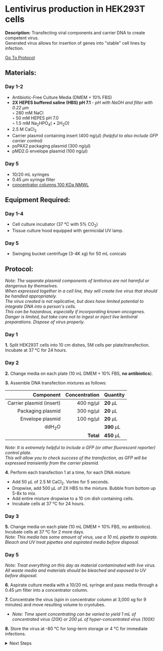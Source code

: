 Lentivirus production in HEK293T cells
================================================================================
**Description:** Transfecting viral components and carrier DNA to create competent virus.<br/>
Generated virus allows for insertion of genes into "stable" cell lines by infection.

[Go To Protocol](#protocol)

Materials:
--------------------------------------------------------------------------------
### Day 1-2

  * Antibiotic-Free Culture Media (DMEM + 10% FBS)
  * **2X HEPES buffered saline (HBS) pH 7.1** - _pH with NaOH and filter with 0.22 µm_  
    ◦ 280 mM NaCl    
    ◦ 50 mM HEPES pH 7.0  
    ◦ 1.5 mM Na<sub>2</sub>HPO<sub>4</sub>( • 2H<sub>2</sub>O)
  * 2.5 M CaCl<sub>2</sub>  
  * Carrier plasmid containing insert (400 ng/µl) _(helpful to also include GFP carrier control)_
  * psPAX2 packaging plasmid (300 ng/µl)
  * pMD2.G envelope plasmid (100 ng/µl)

### Day 5
  * 10/20 mL syringes
  * 0.45 µm syringe filter
  * [concentrator columns 100 KDa NMWL](https://www.emdmillipore.com/US/en/product/Amicon-Ultra-15-Centrifugal-Filter-Unit,MM_NF-UFC910024)

Equipment Required:
--------------------------------------------------------------------------------
### Day 1-4

  * Cell culture incubator (37 °C with 5% CO<sub>2</sub>)
  * Tissue culture hood equipped with germicidal UV lamp.

### Day 5

  * Swinging bucket centrifuge (3-4K xg) for 50 mL conicals 

Protocol:
--------------------------------------------------------------------------------
_Note: The separate plasmid components of lentivirus are not harmful or dangerous by themselves._<br/>
_When expressed together in a cell line, they will create live virus that should be handled appropriately._<br/>
_The virus created is not replicative, but does have limited potential to integrate DNA into a person's cells._<br/>
_This can be hazardous, especially if incorporating known oncogenes._<br/>
_Danger is limited, but take care not to ingest or inject live lentiviral preparations. Dispose of virus properly._

### Day 1

**1.** Split HEK293T cells into 10 cm dishes, 5M cells per plate/transfection. Incubate at 37 °C for 24 hours.

### Day 2

**2.** Change media on each plate (10 mL DMEM + 10% FBS, **no antibiotics**).

**3.** Assemble DNA transfection mixtures as follows:

  | Component | Concentration | Quantity | 
  | ---------: | ---------: | :---------- |
  | Carrier plasmid (insert) | 400 ng/µl | **20**  µL | 
  | Packaging plasmid | 300 ng/µl | **20**  µL |
  | Envelope plasmid | 100 ng/µl | **20**  µL |  
  | ddH<sub>2</sub>O |  | **390**  µL | 
  || **Total** | **450** µL |
  
  _Note: It is extremely helpful to include a GFP (or other fluorescent reporter) control plate.<br/>
   This will allow you to check success of the transfection, as GFP will be expressed transiently from the carrier plasmid._
  
**4.** Perform each transfection 1 at a time, for each DNA mixture:
  *  Add 50 µL of 2.5 M CaCl<sub>2</sub>. Vortex for 5 seconds.
  *  Dropwise, add 500 µL of 2X HBS to the mixture. Bubble from bottom up 5-8x to mix.
  *  Add entire mixture dropwise to a 10 cm dish containing cells.
  *  Incubate cells at 37 °C for 24 hours.

### Day 3

**5.** Change media on each plate (10 mL DMEM + 10% FBS, no antibiotics). Incubate cells at 37 °C for 2 more days.<br/>
  _Note: This media has some amount of virus, use a 10 mL pipette to aspirate._<br/>
  _Bleach and UV treat pipettes and aspirated media before disposal._

### Day 5
_Note: Treat everything on this day as material contaminated with live virus._<br/>
_All waste media and materials should be bleached and exposed to UV before disposal._

**6.** Aspirate culture media with a 10/20 mL syringe and pass media through a 0.45 µm filter into a concentrator column.

**7.** Concentrate the virus (spin in concentrator column at 3,000 xg for 9 minutes) and move resulting volume to cryotubes.
  * _Note: Time spent concentrating can be varied to yield 1 mL of concentrated virus (20X) or 200 µL of hyper-concentrated virus (100X)_

**8.** Store the virus at -80 °C for long-term storage or 4 °C for immediate infections.



<details>
  <summary>Next Steps</summary>
  

</p> <a href="./Infection-and-Selection.md">
Stable Cell Line Generation</a>

</details>
